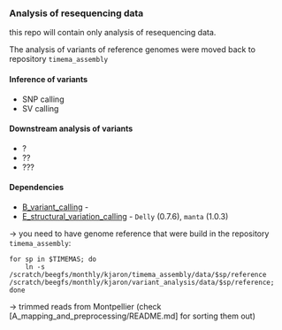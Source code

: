 ### Analysis of resequencing data

this repo will contain only analysis of resequencing data.

The analysis of variants of reference genomes were moved back to repository `timema_assembly`


#### Inference of variants

- SNP calling
- SV calling


#### Downstream analysis of variants

- ?
- ??
- ???

#### Dependencies

- [B_variant_calling](B_variant_calling) -
- [E_structural_variation_calling](E_structural_variation_calling) - `Delly` (0.7.6), `manta` (1.0.3)


-> you need to have genome reference that were build in the repository `timema_assembly`:

```
for sp in $TIMEMAS; do
    ln -s /scratch/beegfs/monthly/kjaron/timema_assembly/data/$sp/reference /scratch/beegfs/monthly/kjaron/variant_analysis/data/$sp/reference;
done
```

-> trimmed reads from Montpellier (check [A_mapping_and_preprocessing/README.md] for sorting them out)